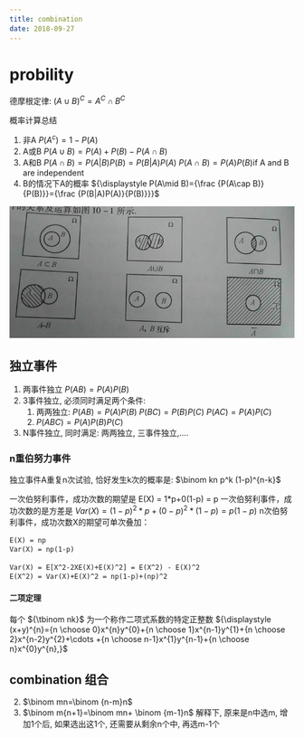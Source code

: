 ```yaml
---
title: combination
date: 2018-09-27
---
```

# probility
德摩根定律: $(A\cup B)^{C}=A^{C}\cap B^{C}$

概率计算总结
1. 非A	$P(A^{c})=1-P(A)$
2. A或B	$P(A\cup B)=P(A)+P(B)-P(A\cap B)$
3. A和B	$P(A\cap B)=P(A|B)P(B)=P(B|A)P(A)$
$P(A\cap B)=P(A)P(B) {\mbox{if A and B are independent}}$
4. B的情况下A的概率	${\displaystyle P(A\mid B)={\frac {P(A\cap B)}{P(B)}}={\frac {P(B|A)P(A)}{P(B)}}}$

![math/math-probability-1.png](/img/math/math-probability-1.png)

## 独立事件
1. 两事件独立
$P(AB)=P(A)P(B)$
2. 3事件独立, 必须同时满足两个条件: 
    1. 两两独立: 
        $P(AB)=P(A)P(B)$
        $P(BC)=P(B)P(C)$
        $P(AC)=P(A)P(C)$
    2. $P(ABC)=P(A)P(B)P(C)$
3. N事件独立, 同时满足: 两两独立, 三事件独立,....

### n重伯努力事件
独立事件A重复n次试验, 恰好发生k次的概率是:
$\binom kn p^k (1-p)^{n-k}$

一次伯努利事件，成功次数的期望是
    E(X) = 1*p+0(1-p) = p
一次伯努利事件，成功次数的是方差是
    $Var(X) = (1-p)^2*p + (0-p)^2*(1-p) = p(1-p)$
n次伯努利事件，成功次数X的期望可单次叠加：

    E(X) = np
    Var(X) = np(1-p)

    Var(X) = E[X^2-2XE(X)+E(X)^2] = E(X^2) - E(X)^2
    E(X^2) = Var(X)+E(X)^2 = np(1-p)+(np)^2

#### 二项定理
每个 ${\tbinom  nk}$ 为一个称作二项式系数的特定正整数
${\displaystyle (x+y)^{n}={n \choose 0}x^{n}y^{0}+{n \choose 1}x^{n-1}y^{1}+{n \choose 2}x^{n-2}y^{2}+\cdots +{n \choose n-1}x^{1}y^{n-1}+{n \choose n}x^{0}y^{n},}$

## combination 组合
2. $\binom mn=\binom {n-m}n$
2. $\binom m{n+1}=\binom mn+ \binom {m-1}n$
解释下, 原来是n中选m, 增加1个后, 如果选出这1个, 还需要从剩余n个中, 再选m-1个
